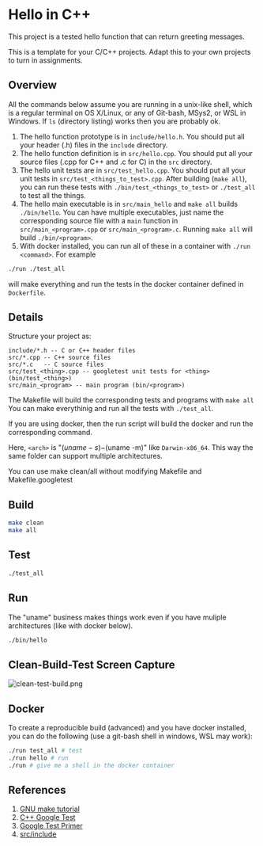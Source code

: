 # Hello in C++

This project is a tested hello function that can return greeting messages.

This is a template for your C/C++ projects. Adapt this to your own projects to turn in assignments.

## Overview

All the commands below assume you are running in a unix-like shell, which is a regular terminal on OS X/Linux, or any of Git-bash, MSys2, or WSL in Windows.  If `ls` (directory listing) works then you are probably ok.

1. The hello function prototype is in `include/hello.h`. You should put all
   your header (.h) files in the `include` directory.
1. The hello function definition is in `src/hello.cpp`.  You should put all
   your source files (.cpp for C++ and .c for C) in the `src` directory.
1. The hello unit tests are in `src/test_hello.cpp`.  You should put all your
   unit tests in `src/test_<things_to_test>.cpp`.  After building (`make all`), you can run these tests with `./bin/test_<things_to_test>` or `./test_all` to test all the things.
2. The hello main executable is in `src/main_hello` and `make all` builds `./bin/hello`.  You can have multiple executables, just name the corresponding source file with a `main` function in `src/main_<program>.cpp` or `src/main_<program>.c`.  Running `make all` will build `./bin/<program>`.
3. With docker installed, you can run all of these in a container with `./run <command>`.  For example 
```sh
./run ./test_all
```
will make everything and run the tests in the docker container defined in `Dockerfile`.

## Details

Structure your project as:
```
include/*.h -- C or C++ header files
src/*.cpp -- C++ source files
src/*.c   -- C source files
src/test_<thing>.cpp -- googletest unit tests for <thing> (bin/test_<thing>)
src/main_<program> -- main program (bin/<program>)
```
The Makefile will build the corresponding tests and programs with `make all`
You can make everythinig and run all the tests with `./test_all`.

If you are using docker, then the run script will build the docker and run the corresponding command.


Here, `<arch>` is "$(uname -s)-$(uname -m)" like `Darwin-x86_64`.  This way the
same folder can support multiple architectures.

You can use make clean/all without modifying Makefile and Makefile.googletest

## Build

```bash
make clean
make all
```

## Test

```bash
./test_all
```

## Run

The "uname" business makes things work even if you have muliple architectures (like with docker below).

```bash
./bin/hello
```
## Clean-Build-Test Screen Capture

![clean-test-build.png](clean-build-test.png)

## Docker

To create a reproducible build (advanced) and you have docker installed, you can do the following (use a git-bash shell in windows, WSL may work):

```bash
./run test_all # test
./run hello # run
./run # give me a shell in the docker container
```
## References

1. [GNU make tutorial](https://linuxhint.com/gnu-make-tutorial/)
1. [C++ Google Test](https://github.com/google/googletest)
1. [Google Test Primer](https://www.learncpp.com/cpp-tutorial/89-class-code-and-header-files/)
1. [src/include](https://www.learncpp.com/cpp-tutorial/89-class-code-and-header-files/)


